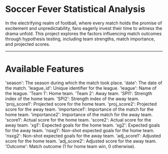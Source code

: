 # Soccer Fever Statistical Analysis
In the electrifying realm of football, where every match holds the promise of excitement and unpredictability, fans eagerly invest their time to witness the drama unfold. This project explores the factors influencing match outcomes through hypothesis testing, including team strengths, match importance, and projected scores.
______________________________________________
# Available Features
'season': The season during which the match took place.
'date': The date of the match.
'league_id': Unique identifier for the league.
'league': Name of the league.
'Team 1': Home team.
'Team 2': Away team.
'SPI1': Strength index of the home team.
'SPI2': Strength index of the away team.
'proj_score1': Projected score for the home team.
'proj_score2': Projected score for the away team.
'importance1': Importance of the match for the home team.
'importance2': Importance of the match for the away team.
'score1': Actual score for the home team.
'score2': Actual score for the away team.
'xg1': Expected goals for the home team.
'xg2': Expected goals for the away team.
'nsxg1': Non-shot expected goals for the home team.
'nsxg2': Non-shot expected goals for the away team.
'adj_score1': Adjusted score for the home team.
'adj_score2': Adjusted score for the away team.
'Outcome': Match outcome (1 for home team win, 0 otherwise).
